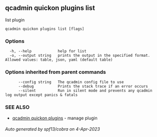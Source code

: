 ## qcadmin quickon plugins list

list plugin

```
qcadmin quickon plugins list [flags]
```

### Options

```
  -h, --help            help for list
  -o, --output string   prints the output in the specified format. Allowed values: table, json, yaml (default table)
```

### Options inherited from parent commands

```
      --config string   The qcadmin config file to use
      --debug           Prints the stack trace if an error occurs
      --silent          Run in silent mode and prevents any qcadmin log output except panics & fatals
```

### SEE ALSO

* [qcadmin quickon plugins](qcadmin_quickon_plugins.md)	 - manage plugin

###### Auto generated by spf13/cobra on 4-Apr-2023
